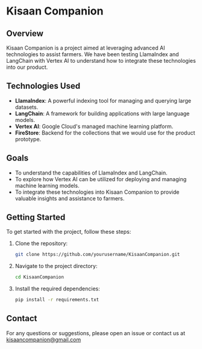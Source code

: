 # Kisaan Companion

## Overview

Kisaan Companion is a project aimed at leveraging advanced AI technologies to assist farmers. We have been testing LlamaIndex and LangChain with Vertex AI to understand how to integrate these technologies into our product.

## Technologies Used

- **LlamaIndex**: A powerful indexing tool for managing and querying large datasets.
- **LangChain**: A framework for building applications with large language models.
- **Vertex AI**: Google Cloud's managed machine learning platform.
- **FireStore**: Backend for the collections that we would use for the product prototype. 

## Goals

- To understand the capabilities of LlamaIndex and LangChain.
- To explore how Vertex AI can be utilized for deploying and managing machine learning models.
- To integrate these technologies into Kisaan Companion to provide valuable insights and assistance to farmers.

## Getting Started

To get started with the project, follow these steps:

1. Clone the repository:
    ```sh
    git clone https://github.com/yourusername/KisaanCompanion.git
    ```
2. Navigate to the project directory:
    ```sh
    cd KisaanCompanion
    ```
3. Install the required dependencies:
    ```sh
    pip install -r requirements.txt
    ```


## Contact

For any questions or suggestions, please open an issue or contact us at kisaancompanion@gmail.com
